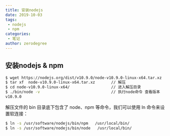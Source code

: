 ```yaml
---
title: 安装nodejs
date: 2019-10-03
tags:
 - nodejs 
 - npm
categories:
 - 笔记
author: zerodegree
---
```


## 安装nodejs & npm 
```sh
$ wget https://nodejs.org/dist/v10.9.0/node-v10.9.0-linux-x64.tar.xz    // 下载
$ tar xf  node-v10.9.0-linux-x64.tar.xz       // 解压
$ cd node-v10.9.0-linux-x64/                  // 进入解压目录
$ ./bin/node -v                               // 执行node命令 查看版本
v10.9.0
```

   解压文件的 bin 目录底下包含了 node、npm 等命令，我们可以使用 ln 命令来设置软连接：

```sh
$ ln -s /usr/software/nodejs/bin/npm   /usr/local/bin/ 
$ ln -s /usr/software/nodejs/bin/node   /usr/local/bin/
```

